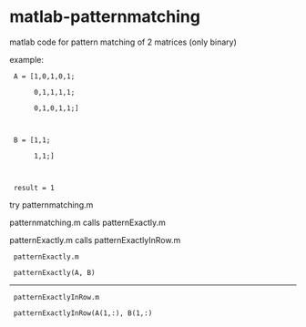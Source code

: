 # matlab-patternmatching
matlab code for pattern matching of 2 matrices (only binary)

example:

     A = [1,0,1,0,1;

          0,1,1,1,1; 
     
          0,1,0,1,1;]
          
   
         
     B = [1,1;

          1,1;]
          
          

     result = 1


try patternmatching.m

patternmatching.m calls patternExactly.m 

patternExactly.m calls patternExactlyInRow.m


     patternExactly.m

     patternExactly(A, B)
------------------------------------------

     patternExactlyInRow.m

     patternExactlyInRow(A(1,:), B(1,:)



